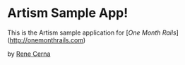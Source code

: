 # Artism Sample App!

This is the Artism sample application for
[*One Month Rails*] (http://onemonthrails.com)

by [Rene Cerna](http://ReneCerna.com)

